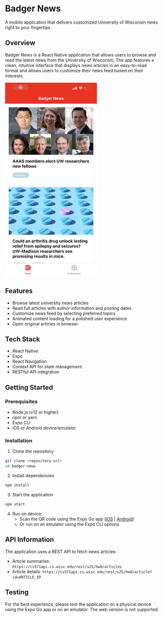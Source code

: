 # Badger News

A mobile application that delivers customized University of Wisconsin news right to your fingertips.

## Overview

Badger News is a React Native application that allows users to browse and read the latest news from the University of Wisconsin. The app features a clean, intuitive interface that displays news articles in an easy-to-read format and allows users to customize their news feed based on their interests.

<img src="assets/demo-image.png" alt="Badger News Demo" width="300" />

## Features

- Browse latest university news articles
- Read full articles with author information and posting dates
- Customize news feed by selecting preferred topics
- Animated content loading for a polished user experience
- Open original articles in browser

## Tech Stack

- React Native
- Expo
- React Navigation
- Context API for state management
- RESTful API integration

## Getting Started

### Prerequisites

- Node.js (v12 or higher)
- npm or yarn
- Expo CLI
- iOS or Android device/emulator

### Installation

1. Clone the repository
```bash
git clone <repository-url>
cd badger-news
```

2. Install dependencies
```bash
npm install
```

3. Start the application
```bash
npm start
```

4. Run on device:
   - Scan the QR code using the Expo Go app ([iOS](https://apps.apple.com/us/app/expo-go/id982107779) | [Android](https://play.google.com/store/apps/details?id=host.exp.exponent))
   - Or run on an emulator using the Expo CLI options

## API Information

The application uses a REST API to fetch news articles:
- Article summaries: `https://cs571api.cs.wisc.edu/rest/s25/hw8/articles`
- Article details: `https://cs571api.cs.wisc.edu/rest/s25/hw8/article?id=ARTICLE_ID`

## Testing

For the best experience, please test the application on a physical device using the Expo Go app or on an emulator. The web version is not supported.
